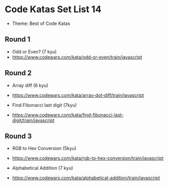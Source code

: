 # Code Katas Set List 14

- Theme: Best of Code Katas

## Round 1

- Odd or Even? (7 kyu)
- https://www.codewars.com/kata/odd-or-even/train/javascript

## Round 2

- Array diff (6 kyu)
- https://www.codewars.com/kata/array-dot-diff/train/javascript


- Find Fibonacci last digit (7kyu)
- https://www.codewars.com/kata/find-fibonacci-last-digit/train/javascript

## Round 3

- RGB to Hex Conversion (5kyu)
- https://www.codewars.com/kata/rgb-to-hex-conversion/train/javascript

- Alphabetical Addition (7 kyu)
- https://www.codewars.com/kata/alphabetical-addition/train/javascript
